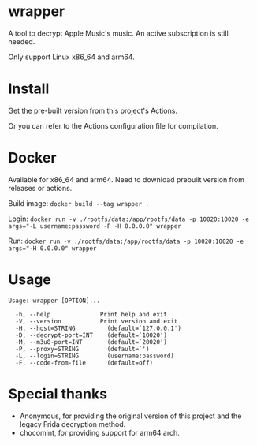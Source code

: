 # wrapper
A tool to decrypt Apple Music's music. An active subscription is still needed.

Only support Linux x86_64 and arm64.

# Install
Get the pre-built version from this project's Actions. 

Or you can refer to the Actions configuration file for compilation.

# Docker
Available for x86_64 and arm64. Need to download prebuilt version from releases or actions.

Build image: `docker build --tag wrapper .`

Login: `docker run -v ./rootfs/data:/app/rootfs/data -p 10020:10020 -e args="-L username:password -F -H 0.0.0.0" wrapper`

Run: `docker run -v ./rootfs/data:/app/rootfs/data -p 10020:10020 -e args="-H 0.0.0.0" wrapper`

# Usage
```
Usage: wrapper [OPTION]...

  -h, --help              Print help and exit
  -V, --version           Print version and exit
  -H, --host=STRING         (default=`127.0.0.1')
  -D, --decrypt-port=INT    (default=`10020')
  -M, --m3u8-port=INT       (default=`20020')
  -P, --proxy=STRING        (default=`')
  -L, --login=STRING        (username:password)
  -F, --code-from-file      (default=off)
```

# Special thanks
- Anonymous, for providing the original version of this project and the legacy Frida decryption method.
- chocomint, for providing support for arm64 arch.